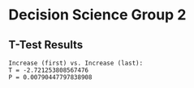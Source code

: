 # Decision Science Group 2

## T-Test Results

```
Increase (first) vs. Increase (last):
T = -2.721253808567476
P = 0.00790447797838908
```
